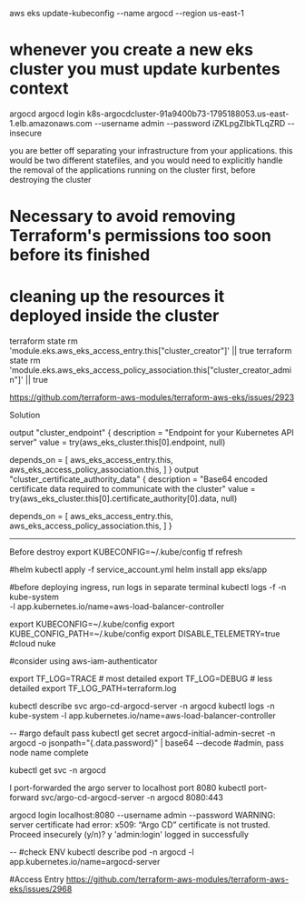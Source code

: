 aws eks update-kubeconfig --name argocd --region us-east-1
# whenever you create a new eks cluster you must update kurbentes context


argocd
argocd login k8s-argocdcluster-91a9400b73-1795188053.us-east-1.elb.amazonaws.com --username admin --password iZKLpgZIbkTLqZRD --insecure

you are better off separating your infrastructure from your applications.
this would be two different statefiles, and you would need to explicitly handle the removal of the applications running on the cluster first, before destroying the cluster
# Necessary to avoid removing Terraform's permissions too soon before its finished
# cleaning up the resources it deployed inside the cluster
terraform state rm 'module.eks.aws_eks_access_entry.this["cluster_creator"]' || true
terraform state rm 'module.eks.aws_eks_access_policy_association.this["cluster_creator_admin"]' || true

https://github.com/terraform-aws-modules/terraform-aws-eks/issues/2923

Solution

output "cluster_endpoint" {
  description = "Endpoint for your Kubernetes API server"
  value       = try(aws_eks_cluster.this[0].endpoint, null)

  depends_on = [
    aws_eks_access_entry.this,
    aws_eks_access_policy_association.this,
  ]
}
output "cluster_certificate_authority_data" {
  description = "Base64 encoded certificate data required to communicate with the cluster"
  value       = try(aws_eks_cluster.this[0].certificate_authority[0].data, null)

  depends_on = [
    aws_eks_access_entry.this,
    aws_eks_access_policy_association.this,
  ]
}

----

Before destroy
export KUBECONFIG=~/.kube/config
tf refresh

#helm
kubectl apply -f service_account.yml
helm install app eks/app

#before deploying ingress, run logs in separate terminal
kubectl logs -f -n kube-system \
-l app.kubernetes.io/name=aws-load-balancer-controller

export KUBECONFIG=~/.kube/config
export KUBE_CONFIG_PATH=~/.kube/config
export DISABLE_TELEMETRY=true #cloud nuke

#consider using aws-iam-authenticator

export TF_LOG=TRACE # most detailed
export TF_LOG=DEBUG # less detailed
export TF_LOG_PATH=terraform.log

kubectl describe svc argo-cd-argocd-server -n argocd
kubectl logs -n kube-system -l app.kubernetes.io/name=aws-load-balancer-controller

--
#argo default pass
kubectl get secret argocd-initial-admin-secret -n argocd -o jsonpath="{.data.password}" | base64 --decode
#admin, pass node name complete

kubectl get svc -n argocd

I port-forwarded the argo server to localhost port 8080
    kubectl port-forward svc/argo-cd-argocd-server -n argocd 8080:443

argocd login localhost:8080 --username admin --password <password>
WARNING: server certificate had error: x509: “Argo CD” certificate is not trusted. Proceed insecurely (y/n)? y
'admin:login' logged in successfully

--
#check ENV
kubectl describe pod -n argocd -l app.kubernetes.io/name=argocd-server

#Access Entry
https://github.com/terraform-aws-modules/terraform-aws-eks/issues/2968